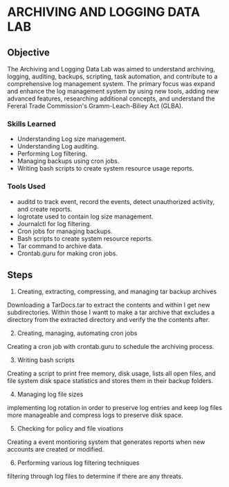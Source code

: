 # ARCHIVING AND LOGGING DATA LAB

## Objective

The Archiving and Logging Data Lab was aimed to understand archiving, logging, auditing, backups, scripting, task automation, and contribute to a comprehensive log management system. The primary focus was expand and enhance the log management system by using new tools, adding new advanced features, researching additional concepts, and understand the Fereral Trade Commission's Gramm-Leach-Biliey Act (GLBA).

### Skills Learned

- Understanding Log size management.
- Understanding Log auditing.
- Performing Log filtering.
- Managing backups using cron jobs.
- Writing bash scripts to create system resource usage reports.

### Tools Used

- auditd to track event, record the events, detect unauthorized activity, and create reports.
- logrotate used to contain log size management.
- Journalctl for log filtering.
- Cron jobs for managing backups.
- Bash scripts to create system resource reports.
- Tar command to archive data.
- Crontab.guru for making cron jobs.


## Steps

1. Creating, extracting, compressing, and managing tar backup archives

Downloading a TarDocs.tar to extract the contents and within I get new subdirectories. Within those I wantt to make a tar archive that excludes a directory from the extracted directory and verify the the contents after.


2. Creating, managing, automating cron jobs

Creating a cron job with crontab.guru to schedule the archiving process.

3. Writing bash scripts

Creating a script to print free memory, disk usage, lists all open files, and file system disk space statistics and stores them in their backup folders.

4. Managing log file sizes

implementing log rotation in order to preserve log entries and keep log files more manageable and compress logs to preserve disk space.

5. Checking for policy and file vioations

Creating a event montioring system that generates reports when new accounts are created or modified.

6. Performing various log filtering techniques

filtering through log files to determine if there are any threats.   
